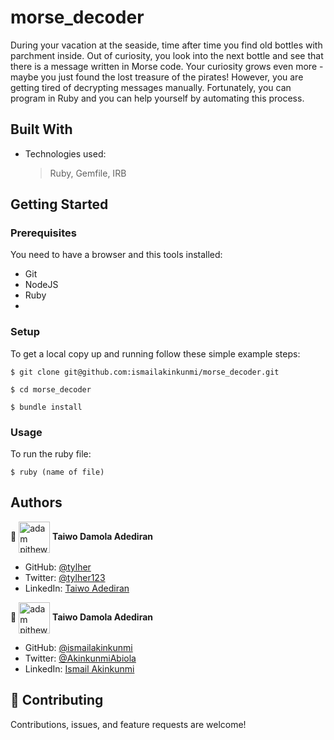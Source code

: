 # morse_decoder
During your vacation at the seaside, time after time you find old bottles with parchment inside. Out of curiosity, you look into the next bottle and see that there is a message written in Morse code. Your curiosity grows even more - maybe you just found the lost treasure of the pirates! However, you are getting tired of decrypting messages manually. Fortunately, you can program in Ruby and you can help yourself by automating this process.

## Built With

- Technologies used:
  > Ruby,
  > Gemfile,
  > IRB


## Getting Started

### Prerequisites

You need to have a browser and this tools installed:

- Git
- NodeJS
- Ruby
- 

### Setup

To get a local copy up and running follow these simple example steps:

```
$ git clone git@github.com:ismailakinkunmi/morse_decoder.git
```

```
$ cd morse_decoder
```

```
$ bundle install
```

### Usage

To run the ruby file:

```
$ ruby (name of file)
```


## Authors

👤 <a href="https://github.com/tylher" target="blank"><img align="center"
      src="https://user-images.githubusercontent.com/57408419/163676887-390d6032-6720-42bb-ad16-f8e199d6f2fa.jpg"
      alt="adam pithewan" height="50" width="50"/></a> **Taiwo Damola Adediran**

- GitHub: [@tylher](https://github.com/tylher)
- Twitter: [@tylher123](https://twitter.com/tylher123)
- LinkedIn: [Taiwo Adediran](https://www.linkedin.com/in/taiwo-adediran-327654127/)


👤 <a href="https://github.com/ismailakinkunmi" target="blank"><img align="center"
      src="https://avatars.githubusercontent.com/u/37457094?v=4"
      alt="adam pithewan" height="50" width="50"/></a> **Taiwo Damola Adediran**

- GitHub: [@ismailakinkunmi](https://github.com/ismailakinkunmi)
- Twitter: [@AkinkunmiAbiola](https://twitter.com/AkinkunmiAbiola)
- LinkedIn: [Ismail Akinkunmi](https://www.linkedin.com/in/ismail-akinkunmi-adekunle-b810aa155/)

## 🤝 Contributing

Contributions, issues, and feature requests are welcome!